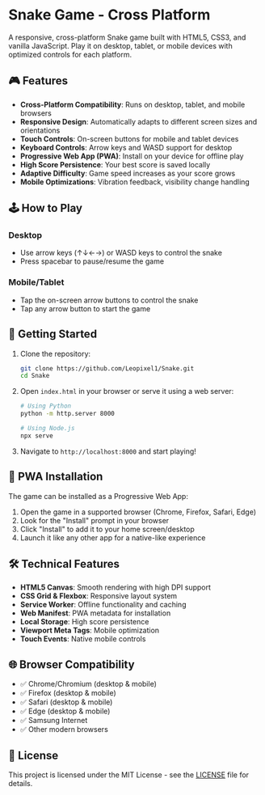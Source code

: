 # Snake Game - Cross Platform

A responsive, cross-platform Snake game built with HTML5, CSS3, and vanilla JavaScript. Play it on desktop, tablet, or mobile devices with optimized controls for each platform.

## 🎮 Features

- **Cross-Platform Compatibility**: Runs on desktop, tablet, and mobile browsers
- **Responsive Design**: Automatically adapts to different screen sizes and orientations
- **Touch Controls**: On-screen buttons for mobile and tablet devices
- **Keyboard Controls**: Arrow keys and WASD support for desktop
- **Progressive Web App (PWA)**: Install on your device for offline play
- **High Score Persistence**: Your best score is saved locally
- **Adaptive Difficulty**: Game speed increases as your score grows
- **Mobile Optimizations**: Vibration feedback, visibility change handling

## 🕹️ How to Play

### Desktop
- Use arrow keys (↑↓←→) or WASD keys to control the snake
- Press spacebar to pause/resume the game

### Mobile/Tablet
- Tap the on-screen arrow buttons to control the snake
- Tap any arrow button to start the game

## 🚀 Getting Started

1. Clone the repository:
   ```bash
   git clone https://github.com/Leopixel1/Snake.git
   cd Snake
   ```

2. Open `index.html` in your browser or serve it using a web server:
   ```bash
   # Using Python
   python -m http.server 8000
   
   # Using Node.js
   npx serve
   ```

3. Navigate to `http://localhost:8000` and start playing!

## 📱 PWA Installation

The game can be installed as a Progressive Web App:

1. Open the game in a supported browser (Chrome, Firefox, Safari, Edge)
2. Look for the "Install" prompt in your browser
3. Click "Install" to add it to your home screen/desktop
4. Launch it like any other app for a native-like experience

## 🛠️ Technical Features

- **HTML5 Canvas**: Smooth rendering with high DPI support
- **CSS Grid & Flexbox**: Responsive layout system
- **Service Worker**: Offline functionality and caching
- **Web Manifest**: PWA metadata for installation
- **Local Storage**: High score persistence
- **Viewport Meta Tags**: Mobile optimization
- **Touch Events**: Native mobile controls

## 🌐 Browser Compatibility

- ✅ Chrome/Chromium (desktop & mobile)
- ✅ Firefox (desktop & mobile)  
- ✅ Safari (desktop & mobile)
- ✅ Edge (desktop & mobile)
- ✅ Samsung Internet
- ✅ Other modern browsers

## 📄 License

This project is licensed under the MIT License - see the [LICENSE](LICENSE) file for details.